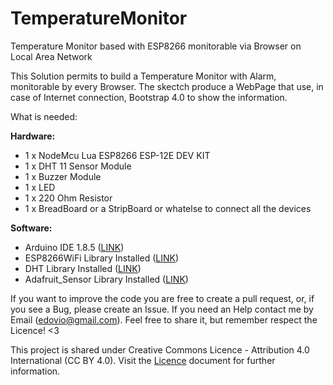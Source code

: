 # TemperatureMonitor
Temperature Monitor based with ESP8266 monitorable via Browser on Local Area Network

This Solution permits to build a Temperature Monitor with Alarm, monitorable by every Browser.
The skectch produce a WebPage that use, in case of Internet connection, Bootstrap 4.0 to show the information.

What is needed:

**Hardware:**
  * 1 x NodeMcu Lua ESP8266 ESP-12E DEV KIT 
  * 1 x DHT 11 Sensor Module
  * 1 x Buzzer Module
  * 1 x LED
  * 1 x 220 Ohm Resistor
  * 1 x BreadBoard or a StripBoard or whatelse to connect all the devices
  
  **Software:**
  * Arduino IDE 1.8.5 ([LINK](https://www.arduino.cc/en/Main/Software))
  * ESP8266WiFi Library Installed ([LINK](https://github.com/esp8266/Arduino))
  * DHT Library Installed ([LINK](https://github.com/adafruit/DHT-sensor-library))
  * Adafruit_Sensor Library Installed ([LINK](https://github.com/adafruit/Adafruit_Sensor))
  
  If you want to improve the code you are free to create a pull request, or, if you see a Bug, please create an Issue.
  If you need an Help contact me by Email (edovio@gmail.com). Feel free to share it, but remember respect the Licence! <3

This project is shared under Creative Commons Licence - Attribution 4.0 International (CC BY 4.0).
Visit the [Licence](https://github.com/edovio/TemperatureMonitor/blob/master/LICENSE.md) document for further information.
